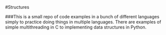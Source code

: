 #Structures



###This is a small repo of code examples in a bunch of different languages simply to practice doing things in multiple languages. There are examples of simple multithreading in C to implementing data structures in Python. 


